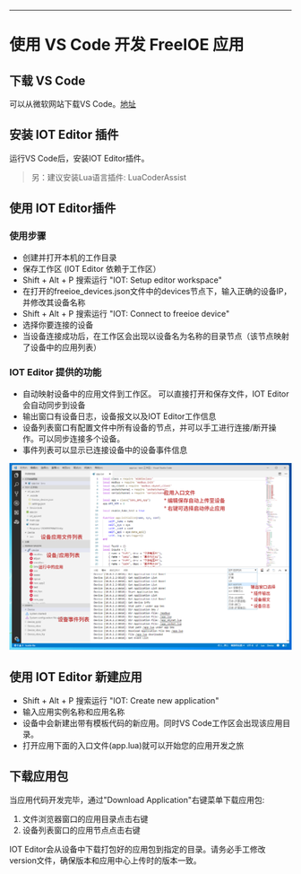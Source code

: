 
---

# 使用 VS Code 开发 FreeIOE 应用


## 下载 VS Code

可以从微软网站下载VS Code。[地址](https://code.visualstudio.com/)


## 安装 IOT Editor 插件

运行VS Code后，安装IOT Editor插件。

> 另：建议安装Lua语言插件: LuaCoderAssist


## 使用 IOT Editor插件

### 使用步骤

* 创建并打开本机的工作目录
* 保存工作区 (IOT Editor 依赖于工作区）
* Shift + Alt + P 搜索运行 "IOT: Setup editor workspace"
* 在打开的freeioe_devices.json文件中的devices节点下，输入正确的设备IP，并修改其设备名称
* Shift + Alt + P 搜索运行 "IOT: Connect to freeioe device"
* 选择你要连接的设备
* 当设备连接成功后，在工作区会出现以设备名为名称的目录节点（该节点映射了设备中的应用列表）


### IOT Editor 提供的功能

* 自动映射设备中的应用文件到工作区。 可以直接打开和保存文件，IOT Editor会自动同步到设备
* 输出窗口有设备日志，设备报文以及IOT Editor工作信息
* 设备列表窗口有配置文件中所有设备的节点，并可以手工进行连接/断开操作。可以同步连接多个设备。
* 事件列表可以显示已连接设备中的设备事件信息


![IOT Editor 功能区](assets/vscode_editor.png "插件功能区")


## 使用 IOT Editor 新建应用

* Shift + Alt + P 搜索运行 "IOT: Create new application"
* 输入应用实例名称和应用名称
* 设备中会新建出带有模板代码的新应用。同时VS Code工作区会出现该应用目录。
* 打开应用下面的入口文件(app.lua)就可以开始您的应用开发之旅


## 下载应用包

当应用代码开发完毕，通过"Download Application"右键菜单下载应用包:

1. 文件浏览器窗口的应用目录点击右键
2. 设备列表窗口的应用节点点击右键

IOT Editor会从设备中下载打包好的应用包到指定的目录。请务必手工修改version文件，确保版本和应用中心上传时的版本一致。
